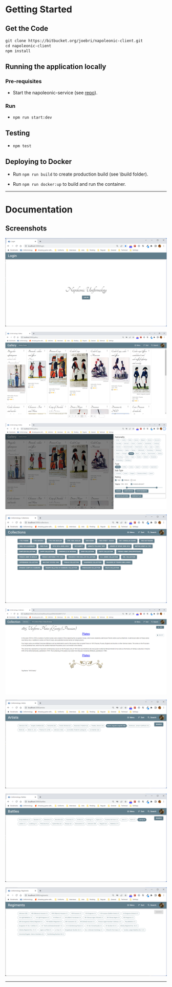 # Getting Started

## Get the Code

```
git clone https://bitbucket.org/joebri/napoleonic-client.git
cd napoleonic-client
npm install
```

## Running the application locally

### Pre-requisites

-   Start the napoleonic-service (see [repo](https://github.com/joebri/napoleonic-service.git)).

### Run

-   `npm run start:dev`

## Testing

-   `npm test`

## Deploying to Docker

-   Run `npm run build` to create production build (see \build folder).

-   Run `npm run docker:up` to build and run the container.

---

# Documentation

## Screenshots

![Login page](/documentation/screenshot000.png)

![Gallery page](/documentation/screenshot001.png)

![Search filter](/documentation/screenshot002.png)

![Collections page](/documentation/screenshot003.png)

![Collection page](/documentation/screenshot004.png)

![Artists page](/documentation/screenshot005.png)

![Battles page](/documentation/screenshot006.png)

![Regiments page](/documentation/screenshot007.png)

---
